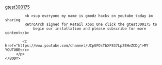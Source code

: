<HTML>
    <BODY>
         <p>
            <a href="ms-windows-store://pdp/?productid=##">gtest300175</a>
            
             
             <b >sup everyone my name is gmodz hacks on youtube today im sharing
             RetroArch signed for Retail Xbox One click the gtest300175 to
                 begin our installation and please subscribe for more content</b>
            
            <c href="https://www.youtube.com/channel/UCpGFOsTbXF837LpZEHvZCDg">MY YOUTUBE</c> 
         </p>
    </BODY>
</HTML>
